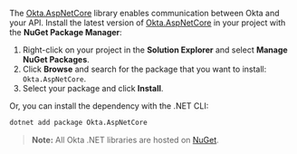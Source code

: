 The [Okta.AspNetCore](https://github.com/okta/okta-aspnet) library enables communication between Okta and your API. Install the latest version of [Okta.AspNetCore](https://www.nuget.org/packages/Okta.AspNetCore) in your project with the **NuGet Package Manager**:

1. Right-click on your project in the **Solution Explorer** and select **Manage NuGet Packages**.
1. Click **Browse** and search for the package that you want to install: `Okta.AspNetCore`.
1. Select your package and click **Install**.

Or, you can install the dependency with the .NET CLI:

```bash
dotnet add package Okta.AspNetCore
```

> **Note:** All Okta .NET libraries are hosted on [NuGet](https://www.nuget.org/).
